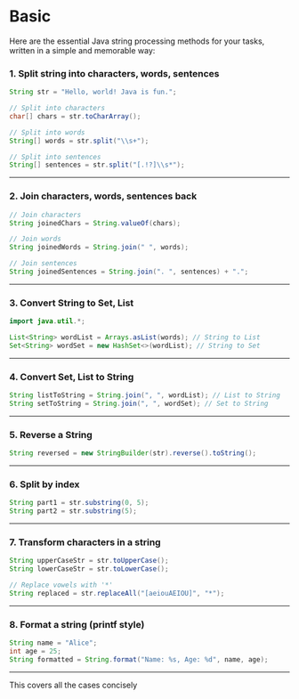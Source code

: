 # Basic 
Here are the essential Java string processing methods for your tasks, written in a simple and memorable way:

### **1. Split string into characters, words, sentences**

```java
String str = "Hello, world! Java is fun.";

// Split into characters
char[] chars = str.toCharArray();

// Split into words
String[] words = str.split("\\s+");

// Split into sentences
String[] sentences = str.split("[.!?]\\s*"); 

```

---

### **2. Join characters, words, sentences back**

```java
// Join characters
String joinedChars = String.valueOf(chars);

// Join words
String joinedWords = String.join(" ", words);

// Join sentences
String joinedSentences = String.join(". ", sentences) + ".";

```

---

### **3. Convert String to Set, List**

```java
import java.util.*;

List<String> wordList = Arrays.asList(words); // String to List
Set<String> wordSet = new HashSet<>(wordList); // String to Set

```

---

### **4. Convert Set, List to String**

```java
String listToString = String.join(", ", wordList); // List to String
String setToString = String.join(", ", wordSet); // Set to String

```

---

### **5. Reverse a String**


```java
String reversed = new StringBuilder(str).reverse().toString();

```
---

### **6. Split by index**

```java
String part1 = str.substring(0, 5);
String part2 = str.substring(5);

```

---

### **7. Transform characters in a string**


```java
String upperCaseStr = str.toUpperCase();
String lowerCaseStr = str.toLowerCase();

// Replace vowels with '*'
String replaced = str.replaceAll("[aeiouAEIOU]", "*");

```
---

### **8. Format a string (printf style)**

```java
String name = "Alice";
int age = 25;
String formatted = String.format("Name: %s, Age: %d", name, age);

```

---

This covers all the cases concisely